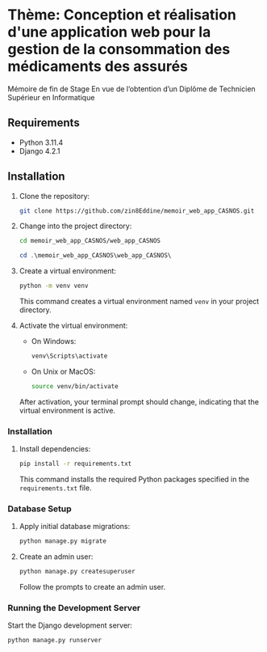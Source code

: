 # Thème: Conception et réalisation d'une application web pour la gestion de la consommation des médicaments des assurés

Mémoire de fin de Stage En vue de l’obtention d’un Diplôme 
de Technicien Supérieur en Informatique


## Requirements

- Python 3.11.4
- Django  4.2.1

## Installation


1. Clone the repository:

    ```bash
    git clone https://github.com/zin8Eddine/memoir_web_app_CASNOS.git
    ```

2. Change into the project directory:

    ```bash
    cd memoir_web_app_CASNOS/web_app_CASNOS
    ```
    ```powershell
    cd .\memoir_web_app_CASNOS\web_app_CASNOS\
    ```
    
3. Create a virtual environment:

    ```bash
    python -m venv venv
    ```

    This command creates a virtual environment named `venv` in your project directory.

4. Activate the virtual environment:

    - On Windows:

        ```bash
        venv\Scripts\activate
        ```

    - On Unix or MacOS:

        ```bash
        source venv/bin/activate
        ```

    After activation, your terminal prompt should change, indicating that the virtual environment is active.

### Installation

1. Install dependencies:

    ```bash
    pip install -r requirements.txt
    ```

    This command installs the required Python packages specified in the `requirements.txt` file.

### Database Setup

1. Apply initial database migrations:

    ```bash
    python manage.py migrate
    ```

2. Create an admin user:

    ```bash
    python manage.py createsuperuser
    ```

    Follow the prompts to create an admin user.

### Running the Development Server

Start the Django development server:

```bash
python manage.py runserver
